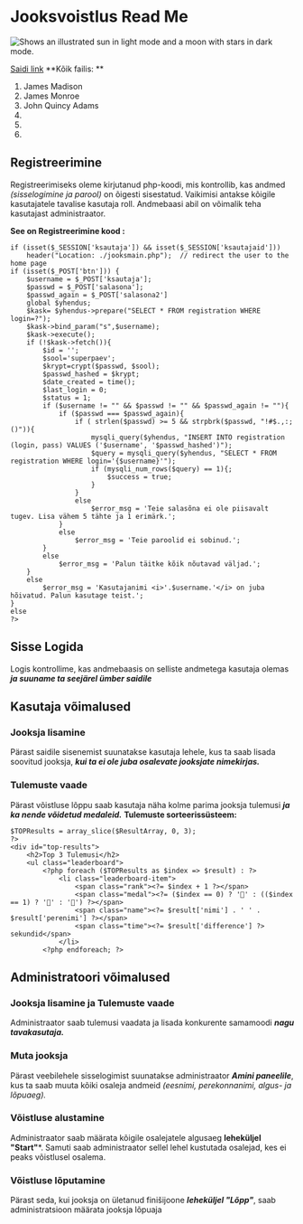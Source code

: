 # Jooksvoistlus Read Me 


 <picture>
  <img alt="Shows an illustrated sun in light mode and a moon with stars in dark mode." src="https://marathon100-cdn.fra1.digitaloceanspaces.com/images/news/p/berliinipoolmaraton021-G9JQ8v8TU6zc7zQ5Yp3r7ETCaNbV4h43.jpg">
</picture>

[Saidi link](https://artursuskevits22.thkit.ee/Jooks2/jooksmain.php)
**Kõik failis: **
1. James Madison
2. James Monroe
3. John Quincy Adams
4.
5.
6.

## Registreerimine
Registreerimiseks oleme kirjutanud php-koodi, mis kontrollib, kas andmed *(sisselogimine ja parool)* on õigesti sisestatud. Vaikimisi antakse kõigile kasutajatele tavalise kasutaja roll. Andmebaasi abil on võimalik teha kasutajast administraator.

**See on Registreerimine kood :**
```
if (isset($_SESSION['ksautaja']) && isset($_SESSION['ksautajaid']))
    header("Location: ./jooksmain.php");  // redirect the user to the home page
if (isset($_POST['btn'])) {
    $username = $_POST['ksautaja'];
    $passwd = $_POST['salasona'];
    $passwd_again = $_POST['salasona2']
    global $yhendus;
    $kask= $yhendus->prepare("SELECT * FROM registration WHERE login=?");
    $kask->bind_param("s",$username);
    $kask->execute();
    if (!$kask->fetch()){
        $id = '';
        $sool='superpaev';
        $krypt=crypt($passwd, $sool);
        $passwd_hashed = $krypt;
        $date_created = time();
        $last_login = 0;
        $status = 1;
        if ($username != "" && $passwd != "" && $passwd_again != ""){
            if ($passwd === $passwd_again){
                if ( strlen($passwd) >= 5 && strpbrk($passwd, "!#$.,:;()")){
                    mysqli_query($yhendus, "INSERT INTO registration (login, pass) VALUES ('$username', '$passwd_hashed')");
                    $query = mysqli_query($yhendus, "SELECT * FROM registration WHERE login='{$username}'");
                    if (mysqli_num_rows($query) == 1){;
                        $success = true;
                    }
                }
                else
                    $error_msg = 'Teie salasõna ei ole piisavalt tugev. Lisa vähem 5 tähte ja 1 erimärk.';
            }
            else
                $error_msg = 'Teie paroolid ei sobinud.';
        }
        else
            $error_msg = 'Palun täitke kõik nõutavad väljad.';
    }
    else
        $error_msg = 'Kasutajanimi <i>'.$username.'</i> on juba hõivatud. Palun kasutage teist.';
}
else
?>
```

## Sisse Logida
Logis kontrollime, kas andmebaasis on selliste andmetega kasutaja olemas ***ja suuname ta seejärel ümber saidile***

## Kasutaja võimalused

### Jooksja lisamine
Pärast saidile sisenemist suunatakse kasutaja lehele, kus ta saab lisada soovitud jooksja, ***kui ta ei ole juba osalevate jooksjate nimekirjas.***

### Tulemuste vaade
Pärast võistluse lõppu saab kasutaja näha kolme parima jooksja tulemusi ***ja ka nende võidetud medaleid.***
**Tulemuste sorteerissüsteem:**
```
$TOPResults = array_slice($ResultArray, 0, 3);
?>
<div id="top-results">
    <h2>Top 3 Tulemusi</h2>
    <ul class="leaderboard">
        <?php foreach ($TOPResults as $index => $result) : ?>
            <li class="leaderboard-item">
                <span class="rank"><?= $index + 1 ?></span>
                <span class="medal"><?= ($index == 0) ? '🥇' : (($index == 1) ? '🥈' : '🥉') ?></span>
                <span class="name"><?= $result['nimi'] . ' ' . $result['perenimi'] ?></span>
                <span class="time"><?= $result['difference'] ?> sekundid</span>
            </li>
        <?php endforeach; ?>
```

## Administratoori võimalused

### Jooksja lisamine ja Tulemuste vaade
Administraator saab tulemusi vaadata ja lisada konkurente samamoodi ***nagu tavakasutaja.***

### Muta jooksja
Pärast veebilehele sisselogimist suunatakse administraator ***Amini paneelile***, kus ta saab muuta kõiki osaleja andmeid _(eesnimi, perekonnanimi, algus- ja lõpuaeg)._

### Võistluse alustamine
Administraator saab määrata kõigile osalejatele algusaeg **leheküljel "Start"***.  Samuti saab administraator sellel lehel kustutada osalejad, kes ei peaks võistlusel osalema.

### Võistluse lõputamine
Pärast seda, kui jooksja on ületanud finišijoone ***leheküljel "Lõpp"***, saab administratsioon määrata jooksja lõpuaja
